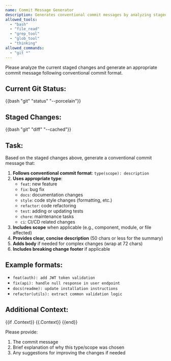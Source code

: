 ```yaml
---
name: Commit Message Generator
description: Generates conventional commit messages by analyzing staged changes
allowed_tools:
  - "bash"
  - "file_read"
  - "grep_tool"
  - "glob_tool"
  - "thinking"
allowed_commands:
  - "git *"
---
```


Please analyze the current staged changes and generate an appropriate commit message following conventional commit format.

## Current Git Status:

<git-status>
{{bash "git" "status" "--porcelain"}}
</git-status>

## Staged Changes:

<git-diff-cached>
{{bash "git" "diff" "--cached"}}
</git-diff-cached>

## Task:

Based on the staged changes above, generate a conventional commit message that:

1. **Follows conventional commit format**: `type(scope): description`
2. **Uses appropriate type**:
   - `feat`: new feature
   - `fix`: bug fix
   - `docs`: documentation changes
   - `style`: code style changes (formatting, etc.)
   - `refactor`: code refactoring
   - `test`: adding or updating tests
   - `chore`: maintenance tasks
   - `ci`: CI/CD related changes
3. **Includes scope** when applicable (e.g., component, module, or file affected)
4. **Provides clear, concise description** (50 chars or less for the summary)
5. **Adds body** if needed for complex changes (wrap at 72 chars)
6. **Includes breaking change footer** if applicable

## Example formats:
- `feat(auth): add JWT token validation`
- `fix(api): handle null response in user endpoint`
- `docs(readme): update installation instructions`
- `refactor(utils): extract common validation logic`

## Additional Context:
{{if .Context}}
{{.Context}}
{{end}}

Please provide:
1. The commit message
2. Brief explanation of why this type/scope was chosen
3. Any suggestions for improving the changes if needed